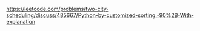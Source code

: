 https://leetcode.com/problems/two-city-scheduling/discuss/485667/Python-by-customized-sorting.-90%2B-With-explanation